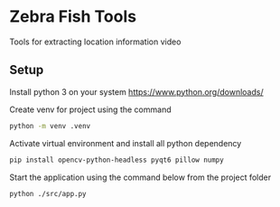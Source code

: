 # Zebra Fish Tools

Tools for extracting location information video

## Setup

Install python 3 on your system <https://www.python.org/downloads/>

Create venv for project using the command

```bash
python -m venv .venv
```

Activate virtual environment and install all python dependency

```bash
pip install opencv-python-headless pyqt6 pillow numpy
```

Start the application using the command below from the project folder

```bash
python ./src/app.py
```
